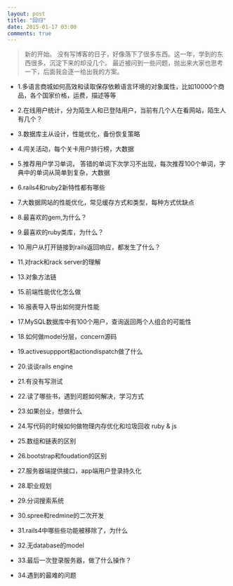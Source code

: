 ```yaml
---
layout: post
title: "回归"
date: 2015-01-17 03:00
comments: true
---
```

> 新的开始。
> 没有写博客的日子，好像落下了很多东西。这一年，学到的东西很多，沉淀下来的却没几个。
> 最近被问到一些问题，抛出来大家也思考一下，后面我会逐一给出我的方案。


* 1.多语言商城如何高效和读取保存依赖语言环境的对象属性，比如10000个商品，各个国家价格，运费，描述等等



* 2.在线用户统计，分为陌生人和已登陆用户，当前有几个人在看网站，陌生人有几个？



* 3.数据库主从设计，性能优化，备份恢复策略



* 4.闯关活动，每个关卡用户排行榜，大数据



* 5.推荐用户学习单词， 答错的单词下次学习不出现，每次推荐100个单词，字典中的单词从简单到复杂，大数据



* 6.rails4和ruby2新特性都有哪些



* 7.大数据网站的性能优化，常见缓存方式和类型，每种方式优缺点



* 8.最喜欢的gem,为什么？



* 9.最喜欢的ruby类库，为什么？



* 10.用户从打开链接到rails返回响应，都发生了什么？



* 11.对rack和rack server的理解



* 13.对象方法链



* 15.前端性能优化怎么做



* 16.报表导入导出如何提升性能



* 17.MySQL数据库中有100个用户，查询返回两个人组合的可能性



* 18.如何做model分层，concern源码



* 19.activesuppport和actiondispatch做了什么



* 20.谈谈rails engine



* 21.有没有写测试



* 22.读了哪些书，遇到问题如何解决，学习方式



* 23.如果创业，想做什么



* 24.写代码的时候如何做物理内存优化和垃圾回收 ruby & js



* 25.数组和链表的区别



* 26.bootstrap和foudation的区别



* 27.服务器端提供接口，app端用户登录持久化



* 28.职业规划



* 29.分词搜索系统



* 30.spree和redmine的二次开发


* 31.rails4中哪些些功能被移除了，为什么


* 32.无database的model


* 33.最后一次登录服务器，做了什么操作？


* 34.遇到的最难的问题




